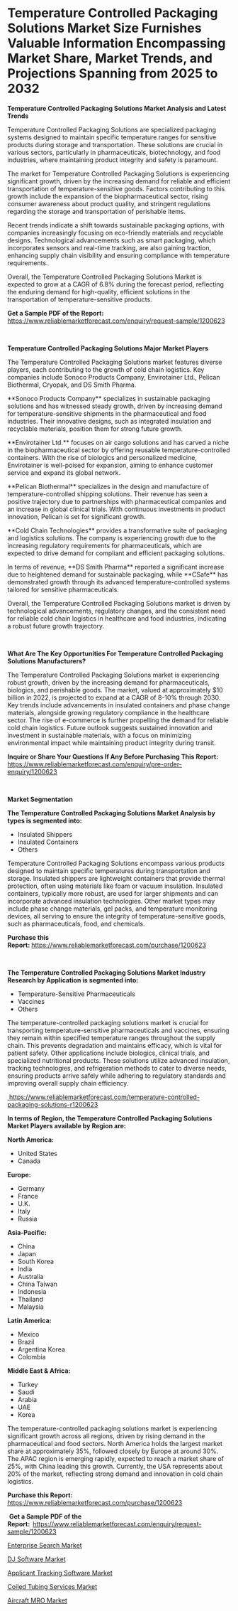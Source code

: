 <p><h1>Temperature Controlled Packaging Solutions Market Size Furnishes Valuable Information Encompassing Market Share, Market Trends, and Projections Spanning from 2025 to 2032</h1></p><p><strong>Temperature Controlled Packaging Solutions Market Analysis and Latest Trends</strong></p>
<p><p>Temperature Controlled Packaging Solutions are specialized packaging systems designed to maintain specific temperature ranges for sensitive products during storage and transportation. These solutions are crucial in various sectors, particularly in pharmaceuticals, biotechnology, and food industries, where maintaining product integrity and safety is paramount. </p><p>The market for Temperature Controlled Packaging Solutions is experiencing significant growth, driven by the increasing demand for reliable and efficient transportation of temperature-sensitive goods. Factors contributing to this growth include the expansion of the biopharmaceutical sector, rising consumer awareness about product quality, and stringent regulations regarding the storage and transportation of perishable items. </p><p>Recent trends indicate a shift towards sustainable packaging options, with companies increasingly focusing on eco-friendly materials and recyclable designs. Technological advancements such as smart packaging, which incorporates sensors and real-time tracking, are also gaining traction, enhancing supply chain visibility and ensuring compliance with temperature requirements. </p><p>Overall, the Temperature Controlled Packaging Solutions Market is expected to grow at a CAGR of 6.8% during the forecast period, reflecting the enduring demand for high-quality, efficient solutions in the transportation of temperature-sensitive products.</p></p>
<p><strong>Get a Sample PDF of the Report:&nbsp;</strong> <a href="https://www.reliablemarketforecast.com/enquiry/request-sample/1200623?utm_campaign=2038&utm_medium=2&utm_source=Github&utm_content=ia&utm_term=09032025&utm_id=temperature-controlled-packaging-solutions">https://www.reliablemarketforecast.com/enquiry/request-sample/1200623</a></p>
<p>&nbsp;</p>
<p><strong>Temperature Controlled Packaging Solutions Major Market Players</strong></p>
<p><p>The Temperature Controlled Packaging Solutions market features diverse players, each contributing to the growth of cold chain logistics. Key companies include Sonoco Products Company, Envirotainer Ltd., Pelican Biothermal, Cryopak, and DS Smith Pharma.</p><p>**Sonoco Products Company** specializes in sustainable packaging solutions and has witnessed steady growth, driven by increasing demand for temperature-sensitive shipments in the pharmaceutical and food industries. Their innovative designs, such as integrated insulation and recyclable materials, position them for strong future growth.</p><p>**Envirotainer Ltd.** focuses on air cargo solutions and has carved a niche in the biopharmaceutical sector by offering reusable temperature-controlled containers. With the rise of biologics and personalized medicine, Envirotainer is well-poised for expansion, aiming to enhance customer service and expand its global network.</p><p>**Pelican Biothermal** specializes in the design and manufacture of temperature-controlled shipping solutions. Their revenue has seen a positive trajectory due to partnerships with pharmaceutical companies and an increase in global clinical trials. With continuous investments in product innovation, Pelican is set for significant growth.</p><p>**Cold Chain Technologies** provides a transformative suite of packaging and logistics solutions. The company is experiencing growth due to the increasing regulatory requirements for pharmaceuticals, which are expected to drive demand for compliant and efficient packaging solutions.</p><p>In terms of revenue, **DS Smith Pharma** reported a significant increase due to heightened demand for sustainable packaging, while **CSafe** has demonstrated growth through its advanced temperature-controlled systems tailored for sensitive pharmaceuticals.</p><p>Overall, the Temperature Controlled Packaging Solutions market is driven by technological advancements, regulatory changes, and the consistent need for reliable cold chain logistics in healthcare and food industries, indicating a robust future growth trajectory.</p></p>
<p>&nbsp;</p>
<p><strong>What Are The Key Opportunities For Temperature Controlled Packaging Solutions Manufacturers?</strong></p>
<p><p>The Temperature Controlled Packaging Solutions market is experiencing robust growth, driven by the increasing demand for pharmaceuticals, biologics, and perishable goods. The market, valued at approximately $10 billion in 2022, is projected to expand at a CAGR of 8-10% through 2030. Key trends include advancements in insulated containers and phase change materials, alongside growing regulatory compliance in the healthcare sector. The rise of e-commerce is further propelling the demand for reliable cold chain logistics. Future outlook suggests sustained innovation and investment in sustainable materials, with a focus on minimizing environmental impact while maintaining product integrity during transit.</p></p>
<p><strong>Inquire or Share Your Questions If Any Before Purchasing This Report:</strong> <a href="https://www.reliablemarketforecast.com/enquiry/pre-order-enquiry/1200623?utm_campaign=2038&utm_medium=2&utm_source=Github&utm_content=ia&utm_term=09032025&utm_id=temperature-controlled-packaging-solutions">https://www.reliablemarketforecast.com/enquiry/pre-order-enquiry/1200623</a></p>
<p>&nbsp;</p>
<p><strong>Market Segmentation</strong></p>
<p><strong>The Temperature Controlled Packaging Solutions Market Analysis by types is segmented into:</strong></p>
<p><ul><li>Insulated Shippers</li><li>Insulated Containers</li><li>Others</li></ul></p>
<p><p>Temperature Controlled Packaging Solutions encompass various products designed to maintain specific temperatures during transportation and storage. Insulated shippers are lightweight containers that provide thermal protection, often using materials like foam or vacuum insulation. Insulated containers, typically more robust, are used for larger shipments and can incorporate advanced insulation technologies. Other market types may include phase change materials, gel packs, and temperature monitoring devices, all serving to ensure the integrity of temperature-sensitive goods, such as pharmaceuticals, food, and chemicals.</p></p>
<p><strong>Purchase this Report:&nbsp;</strong><a href="https://www.reliablemarketforecast.com/purchase/1200623?utm_campaign=2038&utm_medium=2&utm_source=Github&utm_content=ia&utm_term=09032025&utm_id=temperature-controlled-packaging-solutions">https://www.reliablemarketforecast.com/purchase/1200623</a></p>
<p>&nbsp;</p>
<p><strong>The Temperature Controlled Packaging Solutions Market Industry Research by Application is segmented into:</strong></p>
<p><ul><li>Temperature-Sensitive Pharmaceuticals</li><li>Vaccines</li><li>Others</li></ul></p>
<p><p>The temperature-controlled packaging solutions market is crucial for transporting temperature-sensitive pharmaceuticals and vaccines, ensuring they remain within specified temperature ranges throughout the supply chain. This prevents degradation and maintains efficacy, which is vital for patient safety. Other applications include biologics, clinical trials, and specialized nutritional products. These solutions utilize advanced insulation, tracking technologies, and refrigeration methods to cater to diverse needs, ensuring products arrive safely while adhering to regulatory standards and improving overall supply chain efficiency.</p></p>
<p><a href="https://www.reliablemarketforecast.com/temperature-controlled-packaging-solutions-r1200623?utm_campaign=2038&utm_medium=2&utm_source=Github&utm_content=ia&utm_term=09032025&utm_id=temperature-controlled-packaging-solutions">&nbsp;https://www.reliablemarketforecast.com/temperature-controlled-packaging-solutions-r1200623</a></p>
<p><strong>In terms of Region, the Temperature Controlled Packaging Solutions Market Players available by Region are:</strong></p>
<p>
    <p> <strong> North America: </strong>
        <ul>
            <li>United States</li>
            <li>Canada</li>
        </ul>
        </p> 
    <p> <strong> Europe: </strong>
        <ul>
            <li>Germany</li>
            <li>France</li>
            <li>U.K.</li>
            <li>Italy</li>
            <li>Russia</li>
        </ul>
        </p> 
    <p> <strong> Asia-Pacific: </strong>
        <ul>
            <li>China</li>
            <li>Japan</li>
            <li>South Korea</li>
            <li>India</li>
            <li>Australia</li>
            <li>China Taiwan</li>
            <li>Indonesia</li>
            <li>Thailand</li>
            <li>Malaysia</li>
        </ul>
        </p> 
    <p> <strong> Latin America: </strong>
        <ul>
            <li>Mexico</li>
            <li>Brazil</li>
            <li>Argentina Korea</li>
            <li>Colombia</li>
        </ul>
        </p> 
    <p> <strong> Middle East & Africa: </strong>
        <ul>
            <li>Turkey</li>
            <li>Saudi</li>
            <li>Arabia</li>
            <li>UAE</li>
            <li>Korea</li>
        </ul>
    </p>
    </p>
<p><p>The temperature-controlled packaging solutions market is experiencing significant growth across all regions, driven by rising demand in the pharmaceutical and food sectors. North America holds the largest market share at approximately 35%, followed closely by Europe at around 30%. The APAC region is emerging rapidly, expected to reach a market share of 25%, with China leading this growth. Currently, the USA represents about 20% of the market, reflecting strong demand and innovation in cold chain logistics.</p></p>
<p><strong>Purchase this Report: </strong><a href="https://www.reliablemarketforecast.com/purchase/1200623?utm_campaign=2038&utm_medium=2&utm_source=Github&utm_content=ia&utm_term=09032025&utm_id=temperature-controlled-packaging-solutions">https://www.reliablemarketforecast.com/purchase/1200623</a></p>
<p>&nbsp;<strong>Get a Sample PDF of the Report:&nbsp;&nbsp;</strong><a href="https://www.reliablemarketforecast.com/enquiry/request-sample/1200623?utm_campaign=2038&utm_medium=2&utm_source=Github&utm_content=ia&utm_term=09032025&utm_id=temperature-controlled-packaging-solutions">https://www.reliablemarketforecast.com/enquiry/request-sample/1200623</a></p>
<p><strong></strong></p>
<p><p><a href="https://github.com/cayposshefin/Market-Research-Report-List-1/blob/main/enterprise-search-market.md?utm_campaign=2038&utm_medium=2&utm_source=Github&utm_content=ia&utm_term=09032025&utm_id=temperature-controlled-packaging-solutions">Enterprise Search Market</a></p><p><a href="https://github.com/marcayaminig/Market-Research-Report-List-1/blob/main/dj-software-market.md?utm_campaign=2038&utm_medium=2&utm_source=Github&utm_content=ia&utm_term=09032025&utm_id=temperature-controlled-packaging-solutions">DJ Software Market</a></p><p><a href="https://github.com/yodhafirorae/Market-Research-Report-List-1/blob/main/applicant-tracking-software-market.md?utm_campaign=2038&utm_medium=2&utm_source=Github&utm_content=ia&utm_term=09032025&utm_id=temperature-controlled-packaging-solutions">Applicant Tracking Software Market</a></p><p><a href="https://github.com/chillwervenu/Market-Research-Report-List-1/blob/main/coiled-tubing-services-market.md?utm_campaign=2038&utm_medium=2&utm_source=Github&utm_content=ia&utm_term=09032025&utm_id=temperature-controlled-packaging-solutions">Coiled Tubing Services Market</a></p><p><a href="https://github.com/busamoleankk/Market-Research-Report-List-1/blob/main/aircraft-mro-market.md?utm_campaign=2038&utm_medium=2&utm_source=Github&utm_content=ia&utm_term=09032025&utm_id=temperature-controlled-packaging-solutions">Aircraft MRO Market</a></p></p>